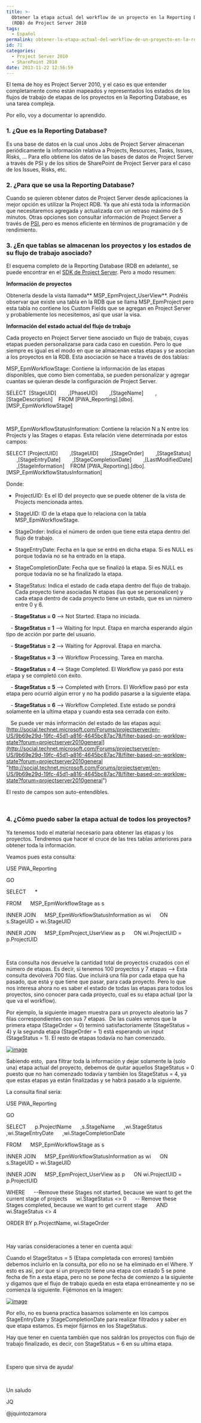 ```yaml
---
title: >-
  Obtener la etapa actual del workflow de un proyecto en la Reporting Database
  (RDB) de Project Server 2010
tags:
  - Español
permalink: obtener-la-etapa-actual-del-workflow-de-un-proyecto-en-la-reporting-database-rdb-de-project-server-2010
id: 71
categories:
  - Project Server 2010
  - SharePoint 2010
date: 2013-11-22 12:56:59
---
```


El tema de hoy es Project Server 2010, y el caso es que entender completamente como están mapeados y representados los estados de los flujos de trabajo de etapas de los proyectos en la Reporting Database, es una tarea compleja. 

Por ello, voy a documentar lo aprendido.

### 1\. ¿Que es la Reporting Database?

Es una base de datos en la cual unos Jobs de Project Server almacenan periódicamente la información relativa a Projects, Resources, Tasks, Issues, Risks, … Para ello obtiene los datos de las bases de datos de Project Server a través de PSI y de los sitios de SharePoint de Project Server para el caso de los Issues, Risks, etc.

### 2\. ¿Para que se usa la Reporting Database?

Cuando se quieren obtener datos de Project Server desde aplicaciones la mejor opción es utilizar la Project RDB. Ya que ahí está toda la información que necesitaremos agregada y actualizada con un retraso máximo de 5 minutos. Otras opciones son consultar información de Project Server a través de [PSI](http://msdn.microsoft.com/en-us/library/office/ms457477(v=office.14).aspx), pero es menos eficiente en términos de programación y de rendimiento. 

### 3\. ¿En que tablas se almacenan los proyectos y los estados de su flujo de trabajo asociado?

El esquema completo de la Reporting Database (RDB en adelante), se puede encontrar en el [SDK de Project Server](http://www.microsoft.com/en-us/download/details.aspx?id=15511). Pero a modo resumen:

**Información de proyectos**

Obtenerla desde la vista llamada** MSP_EpmProject_UserView**. Podréis observar que existe una tabla en la RDB que se llama MSP_EpmProject pero esta tabla no contiene los Custom Fields que se agregan en Project Server y probablemente los necesitemos, así que usar la visa.

**Información del estado actual del flujo de trabajo**

Cada proyecto en Project Server tiene asociado un flujo de trabajo, cuyas etapas pueden personalizarse para cada caso en cuestión. Pero lo que siempre es igual es el modo en que se almacenan estas etapas y se asocian a los proyectos en la RDB. Esta asociación se hace a través de dos tablas:

MSP_EpmWorkflowStage: Contiene la información de las etapas disponibles, que como bien comentaba, se pueden personalizar y agregar cuantas se quieran desde la configuración de Project Server. 

SELECT&nbsp; [StageUID]
&nbsp;&nbsp;&nbsp;&nbsp;&nbsp;&nbsp; ,[PhaseUID]
&nbsp;&nbsp;&nbsp;&nbsp;&nbsp;&nbsp; ,[StageName]
&nbsp;&nbsp;&nbsp;&nbsp;&nbsp;&nbsp; ,[StageDescription]
&nbsp;&nbsp; FROM [PWA_Reporting].[dbo].[MSP_EpmWorkflowStage]

&nbsp;

MSP_EpmWorkflowStatusInformation: Contiene la relación N a N entre los Projects y las Stages o etapas. Esta relación viene determinada por estos campos:

SELECT [ProjectUID]
&nbsp;&nbsp;&nbsp;&nbsp;&nbsp;&nbsp; ,[StageUID]
&nbsp;&nbsp;&nbsp;&nbsp;&nbsp;&nbsp; ,[StageOrder]
&nbsp;&nbsp;&nbsp;&nbsp;&nbsp;&nbsp; ,[StageStatus]
&nbsp;&nbsp;&nbsp;&nbsp;&nbsp;&nbsp; ,[StageEntryDate]
&nbsp;&nbsp;&nbsp;&nbsp;&nbsp;&nbsp; ,[StageCompletionDate]
&nbsp;&nbsp;&nbsp;&nbsp;&nbsp;&nbsp; ,[LastModifiedDate]
&nbsp;&nbsp;&nbsp;&nbsp;&nbsp;&nbsp; ,[StageInformation]
&nbsp;&nbsp; FROM [PWA_Reporting].[dbo].[MSP_EpmWorkflowStatusInformation]

Donde:

- ProjectUID: Es el ID del proyecto que se puede obtener de la vista de Projects mencionada antes.

- StageUID: ID de la etapa que lo relaciona con la tabla MSP_EpmWorkflowStage.

- StageOrder: Indica el número de orden que tiene esta etapa dentro del flujo de trabajo.

- StageEntryDate: Fecha en la que se entró en dicha etapa. Si es NULL es porque todavía no se ha entrado en la etapa.

- StageCompletionDate: Fecha que se finalizó la etapa. Si es NULL es porque todavía no se ha finalizado la etapa. 

- StageStatus: Indica el estado de cada etapa dentro del flujo de trabajo. Cada proyecto tiene asociadas N etapas (las que se personalicen) y cada etapa dentro de cada proyecto tiene un estado, que es un número entre 0 y 6\. 

&nbsp;&nbsp; - **StageStatus = 0** –> Not Started. Etapa no iniciada.

&nbsp;&nbsp; - **StageStatus = 1** –> Waiting for Input. Etapa en marcha esperando algún tipo de acción por parte del usuario.

&nbsp;&nbsp; - **StageStatus = 2** –> Waiting for Approval. Etapa en marcha.

&nbsp;&nbsp; - **StageStatus = 3** –> Workflow Processing. Tarea en marcha.

&nbsp;&nbsp; - **StageStatus = 4** –> Stage Completed. El Workflow ya pasó por esta etapa y se completó con éxito.

&nbsp;&nbsp; - **StageStatus = 5** –> Completed with Errors. El Workflow pasó por esta etapa pero ocurrió algún error y no ha podido pasarse a la siguiente etapa.

&nbsp;&nbsp; - **StageStatus = 6** –> Workflow Completed. Este estado se pondrá solamente en la ultima etapa y cuando esta sea cerrada con éxito.

&nbsp;&nbsp; Se puede ver más información del estado de las etapas aquí: [http://social.technet.microsoft.com/Forums/projectserver/en-US/9b69e29d-19fc-45d1-a816-4645bc87ac78/filter-based-on-worklow-state?forum=projectserver2010general](http://social.technet.microsoft.com/Forums/projectserver/en-US/9b69e29d-19fc-45d1-a816-4645bc87ac78/filter-based-on-worklow-state?forum=projectserver2010general "http://social.technet.microsoft.com/Forums/projectserver/en-US/9b69e29d-19fc-45d1-a816-4645bc87ac78/filter-based-on-worklow-state?forum=projectserver2010general")

El resto de campos son auto-entendibles.

&nbsp;

### 4\. ¿Cómo puedo saber la etapa actual de todos los proyectos?

Ya tenemos todo el material necesario para obtener las etapas y los proyectos. Tendremos que hacer el cruce de las tres tablas anteriores para obtener toda la información.

Veamos pues esta consulta:

USE PWA_Reporting

GO

SELECT 
&nbsp;&nbsp;&nbsp;&nbsp; *

FROM
&nbsp;&nbsp;&nbsp;&nbsp; MSP_EpmWorkflowStage as s

INNER JOIN
&nbsp;&nbsp;&nbsp;&nbsp; MSP_EpmWorkflowStatusInformation as wi 
&nbsp;&nbsp;&nbsp;&nbsp; ON s.StageUID = wi.StageUID

INNER JOIN
&nbsp;&nbsp;&nbsp;&nbsp; MSP_EpmProject_UserView as p 
&nbsp;&nbsp;&nbsp;&nbsp; ON wi.ProjectUID = p.ProjectUID

&nbsp;

Esta consulta nos devuelve la cantidad total de proyectos cruzados con el número de etapas. Es decir, si tenemos 100 proyectos y 7 etapas –> Esta consulta devolverá 700 filas. Que incluirá una fila por cada etapa que ha pasado, que está y que tiene que pasar, para cada proyecto. Pero lo que nos interesa ahora no es saber el estado de todas las etapas para todos los proyectos, sino conocer para cada proyecto, cual es su etapa actual (por la que va el workflow).

Por ejemplo, la siguiente imagen muestra para un proyecto aleatorio las 7 filas correspondientes con sus 7 etapas.&nbsp; De las cuales vemos que la primera etapa (StageOrder = 0) terminó satisfactoriamente (StageStatus = 4) y la segunda etapa (StageOrder = 1) está esperando un input (StageStatus = 1). El resto de etapas todavía no han comenzado.

[![image](https://blog.josequinto.com/wp-content/uploads/2013/11/image_thumb1.png "image")](https://blog.josequinto.com/wp-content/uploads/2013/11/image1.png)

Sabiendo esto,&nbsp; para filtrar toda la información y dejar solamente la (solo una) etapa actual del proyecto, debemos de quitar aquellos StageStatus = 0 puesto que no han comenzado todavía y también los StageStatus = 4, ya que estas etapas ya están finalizadas y se habrá pasado a la siguiente. 

La consulta final sería: 

USE PWA_Reporting

GO

SELECT 
&nbsp;&nbsp;&nbsp;&nbsp; p.ProjectName
&nbsp;&nbsp;&nbsp;&nbsp; ,s.StageName
&nbsp;&nbsp;&nbsp;&nbsp; ,wi.StageStatus
&nbsp;&nbsp;&nbsp;&nbsp; ,wi.StageEntryDate
&nbsp;&nbsp;&nbsp;&nbsp; ,wi.StageCompletionDate

FROM
&nbsp;&nbsp;&nbsp;&nbsp; MSP_EpmWorkflowStage as s

INNER JOIN
&nbsp;&nbsp;&nbsp;&nbsp; MSP_EpmWorkflowStatusInformation as wi 
&nbsp;&nbsp;&nbsp;&nbsp; ON s.StageUID = wi.StageUID

INNER JOIN
&nbsp;&nbsp;&nbsp;&nbsp; MSP_EpmProject_UserView as p 
&nbsp;&nbsp;&nbsp;&nbsp; ON wi.ProjectUID = p.ProjectUID

WHERE
&nbsp;&nbsp;&nbsp;&nbsp; --Remove these Stages not started, because we want to get the current stage of projects
&nbsp;&nbsp;&nbsp;&nbsp; wi.StageStatus <> 0
&nbsp;&nbsp;&nbsp;&nbsp; -- Remove these Stages completed, because we want to get current stage
&nbsp;&nbsp;&nbsp;&nbsp; AND wi.StageStatus <> 4

ORDER BY p.ProjectName, wi.StageOrder

&nbsp;

Hay varias consideraciones a tener en cuenta aquí:

 Cuando el StageStatus = 5 (Etapa completada con errores) también debemos incluirlo en la consulta, por ello no se ha eliminado en el Where. Y esto es así, por que si un proyecto tiene una etapa con estado 5 se pone fecha de fin a esta etapa, pero no se pone fecha de comienzo a la siguiente y digamos que el flujo de trabajo queda en esta etapa erróneamente y no se comienza la siguiente. Fijémonos en la imagen:

[![image](https://blog.josequinto.com/wp-content/uploads/2013/11/image_thumb2.png "image")](https://blog.josequinto.com/wp-content/uploads/2013/11/image2.png)

Por ello, no es buena practica basarnos solamente en los campos StageEntryDate y StageCompletionDate para realizar filtrados y saber en que etapa estamos. Es mejor fijarnos en los StageStatus.

Hay que tener en cuenta también que nos saldrán los proyectos con flujo de trabajo finalizado, es decir, con StageStatus = 6 en su ultima etapa.

&nbsp;

Espero que sirva de ayuda!

&nbsp;

Un saludo

JQ

@jquintozamora